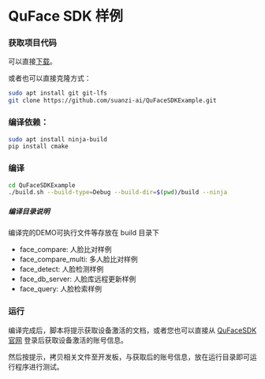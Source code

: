 # QuFace SDK 样例

### 获取项目代码

可以直接[下载](https://github.com/suanzi-ai/FaceRecognitionTerminalDemo/archive/master.zip)。

或者也可以直接克隆方式：

```bash
sudo apt install git git-lfs
git clone https://github.com/suanzi-ai/QuFaceSDKExample.git
```

### 编译依赖：

```bash
sudo apt install ninja-build
pip install cmake
```

### 编译

```bash
cd QuFaceSDKExample
./build.sh --build-type=Debug --build-dir=$(pwd)/build --ninja
```

##### 编译目录说明

编译完的DEMO可执行文件等存放在 build 目录下

- face_compare: 人脸比对样例
- face_compare_multi: 多人脸比对样例
- face_detect: 人脸检测样例
- face_db_server: 人脸库远程更新样例
- face_query: 人脸检索样例

### 运行

编译完成后，脚本将提示获取设备激活的文档，或者您也可以直接从 [QuFaceSDK 官网](https://www.quvision.com/) 登录后获取设备激活的账号信息。

然后按提示，拷贝相关文件至开发板，与获取后的账号信息，放在运行目录即可运行程序进行测试。
